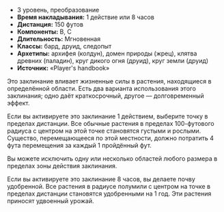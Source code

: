 -   3 уровень, преобразование
-   **Время накладывания:** 1 действие или 8 часов
-   **Дистанция:** 150 футов
-   **Компоненты:** В, С
-   **Длительность:** Мгновенная
-   **Классы:** бард, друид, следопыт
-   **Архетипы:** архифея (колдун), домен природы (жрец), клятва древних (паладин), круг дикого огня (друид), круг земли (друид)
-   **Источник:** «Player's handbook»

Это заклинание вливает жизненные силы в растения, находящиеся в определённой области. Есть два варианта использования этого заклинания; одно даёт краткосрочный, другое — долговременный эффект.

Если вы активируете это заклинание 1 действием, выберите точку в пределах дистанции. Все обычные растения в пределах 100-футового радиуса с центром на этой точке становятся густыми и рослыми. Существо, перемещающееся по этой местности, должно потратить 4 фута перемещения за каждый 1 пройдённый фут.

Вы можете исключить одну или несколько областей любого размера в пределах зоны действия заклинания.

Если вы активируете это заклинание 8 часов, вы делаете почву удобренной. Все растения в радиусе полумили с центром на точке в пределах дистанции становятся удобренными на 1 год. Эти растения приносят удвоенный урожай.